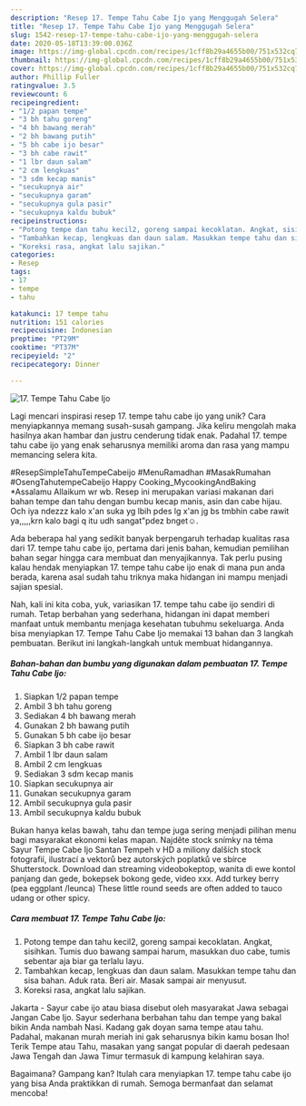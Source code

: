 ```yaml
---
description: "Resep 17. Tempe Tahu Cabe Ijo yang Menggugah Selera"
title: "Resep 17. Tempe Tahu Cabe Ijo yang Menggugah Selera"
slug: 1542-resep-17-tempe-tahu-cabe-ijo-yang-menggugah-selera
date: 2020-05-18T13:39:00.036Z
image: https://img-global.cpcdn.com/recipes/1cff8b29a4655b00/751x532cq70/17-tempe-tahu-cabe-ijo-foto-resep-utama.jpg
thumbnail: https://img-global.cpcdn.com/recipes/1cff8b29a4655b00/751x532cq70/17-tempe-tahu-cabe-ijo-foto-resep-utama.jpg
cover: https://img-global.cpcdn.com/recipes/1cff8b29a4655b00/751x532cq70/17-tempe-tahu-cabe-ijo-foto-resep-utama.jpg
author: Phillip Fuller
ratingvalue: 3.5
reviewcount: 6
recipeingredient:
- "1/2 papan tempe"
- "3 bh tahu goreng"
- "4 bh bawang merah"
- "2 bh bawang putih"
- "5 bh cabe ijo besar"
- "3 bh cabe rawit"
- "1 lbr daun salam"
- "2 cm lengkuas"
- "3 sdm kecap manis"
- "secukupnya air"
- "secukupnya garam"
- "secukupnya gula pasir"
- "secukupnya kaldu bubuk"
recipeinstructions:
- "Potong tempe dan tahu kecil2, goreng sampai kecoklatan. Angkat, sisihkan. Tumis duo bawang sampai harum, masukkan duo cabe, tumis sebentar aja biar ga terlalu layu."
- "Tambahkan kecap, lengkuas dan daun salam. Masukkan tempe tahu dan sisa bahan. Aduk rata. Beri air. Masak sampai air menyusut."
- "Koreksi rasa, angkat lalu sajikan."
categories:
- Resep
tags:
- 17
- tempe
- tahu

katakunci: 17 tempe tahu 
nutrition: 151 calories
recipecuisine: Indonesian
preptime: "PT29M"
cooktime: "PT37M"
recipeyield: "2"
recipecategory: Dinner

---
```



![17. Tempe Tahu Cabe Ijo](https://img-global.cpcdn.com/recipes/1cff8b29a4655b00/751x532cq70/17-tempe-tahu-cabe-ijo-foto-resep-utama.jpg)

Lagi mencari inspirasi resep 17. tempe tahu cabe ijo yang unik? Cara menyiapkannya memang susah-susah gampang. Jika keliru mengolah maka hasilnya akan hambar dan justru cenderung tidak enak. Padahal 17. tempe tahu cabe ijo yang enak seharusnya memiliki aroma dan rasa yang mampu memancing selera kita.

#ResepSimpleTahuTempeCabeijo #MenuRamadhan #MasakRumahan #OsengTahutempeCabeijo Happy Cooking_MycookingAndBaking *Assalamu Allaikum wr wb. Resep ini merupakan variasi makanan dari bahan tempe dan tahu dengan bumbu kecap manis, asin dan cabe hijau. Och iya ndezzz kalo x&#39;an suka yg lbih pdes lg x&#39;an jg bs tmbhin cabe rawit ya,,,,,krn kalo bagi q itu udh sangat&#34;pdez bnget☺.

Ada beberapa hal yang sedikit banyak berpengaruh terhadap kualitas rasa dari 17. tempe tahu cabe ijo, pertama dari jenis bahan, kemudian pemilihan bahan segar hingga cara membuat dan menyajikannya. Tak perlu pusing kalau hendak menyiapkan 17. tempe tahu cabe ijo enak di mana pun anda berada, karena asal sudah tahu triknya maka hidangan ini mampu menjadi sajian spesial.


Nah, kali ini kita coba, yuk, variasikan 17. tempe tahu cabe ijo sendiri di rumah. Tetap berbahan yang sederhana, hidangan ini dapat memberi manfaat untuk membantu menjaga kesehatan tubuhmu sekeluarga. Anda bisa menyiapkan 17. Tempe Tahu Cabe Ijo memakai 13 bahan dan 3 langkah pembuatan. Berikut ini langkah-langkah untuk membuat hidangannya.

<!--inarticleads1-->

##### Bahan-bahan dan bumbu yang digunakan dalam pembuatan 17. Tempe Tahu Cabe Ijo:

1. Siapkan 1/2 papan tempe
1. Ambil 3 bh tahu goreng
1. Sediakan 4 bh bawang merah
1. Gunakan 2 bh bawang putih
1. Gunakan 5 bh cabe ijo besar
1. Siapkan 3 bh cabe rawit
1. Ambil 1 lbr daun salam
1. Ambil 2 cm lengkuas
1. Sediakan 3 sdm kecap manis
1. Siapkan secukupnya air
1. Gunakan secukupnya garam
1. Ambil secukupnya gula pasir
1. Ambil secukupnya kaldu bubuk


Bukan hanya kelas bawah, tahu dan tempe juga sering menjadi pilihan menu bagi masyarakat ekonomi kelas mapan. Najděte stock snímky na téma Sayur Tempe Cabe Ijo Santan Tempeh v HD a miliony dalších stock fotografií, ilustrací a vektorů bez autorských poplatků ve sbírce Shutterstock. Download dan streaming videobokeptop, wanita di ewe kontol panjang dan gede, bokepsek bokong gede, video xxx. Add turkey berry (pea eggplant /leunca) These little round seeds are often added to tauco udang or other spicy. 

<!--inarticleads2-->

##### Cara membuat 17. Tempe Tahu Cabe Ijo:

1. Potong tempe dan tahu kecil2, goreng sampai kecoklatan. Angkat, sisihkan. Tumis duo bawang sampai harum, masukkan duo cabe, tumis sebentar aja biar ga terlalu layu.
1. Tambahkan kecap, lengkuas dan daun salam. Masukkan tempe tahu dan sisa bahan. Aduk rata. Beri air. Masak sampai air menyusut.
1. Koreksi rasa, angkat lalu sajikan.


Jakarta - Sayur cabe ijo atau biasa disebut oleh masyarakat Jawa sebagai Jangan Cabe Ijo. Sayur sederhana berbahan tahu dan tempe yang bakal bikin Anda nambah Nasi. Kadang gak doyan sama tempe atau tahu. Padahal, makanan murah meriah ini gak seharusnya bikin kamu bosan lho! Terik Tempe atau Tahu, masakan yang sangat popular di daerah pedesaan Jawa Tengah dan Jawa Timur termasuk di kampung kelahiran saya. 

Bagaimana? Gampang kan? Itulah cara menyiapkan 17. tempe tahu cabe ijo yang bisa Anda praktikkan di rumah. Semoga bermanfaat dan selamat mencoba!

